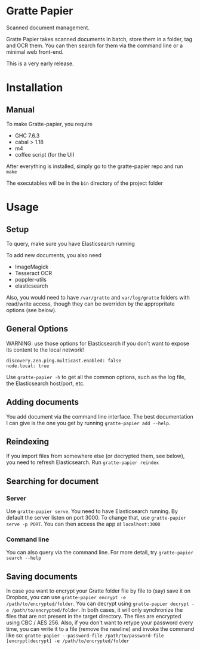 # Gratte Papier

Scanned document management.

Gratte Papier takes scanned documents in batch, store them in a folder, tag and OCR them. You can then search for them via the command line or a minimal web front-end.

This is a very early release.

# Installation

## Manual
To make Gratte-papier, you require
- GHC 7.6.3
- cabal > 1.18
- m4
- coffee script (for the UI)

After everything is installed, simply go to the gratte-papier repo and run `make`

The executables will be in the `bin` directory of the project folder

# Usage

## Setup

To query, make sure you have Elasticsearch running

To add new documents, you also need
- ImageMagick
- Tesseract OCR
- poppler-utils
- elasticsearch

Also, you would need to have `/var/gratte` and `var/log/gratte` folders with read/write access, though they can be overriden by the appropritate options (see below).

## General Options

WARNING: use those options for Elasticsearch if you don't want to expose its content to the local network!
```
discovery.zen.ping.multicast.enabled: false 
node.local: true
```

Use `gratte-papier -h` to get all the common options, such as the log file, the Elasticsearch host/port, etc.

## Adding documents

You add document via the command line interface. The best documentation I can give is the one you get by running `gratte-papier add --help`.

## Reindexing

If you import files from somewhere else (or decrypted them, see below), you need to refresh Elasticsearch. Run `gratte-papier reindex`

## Searching for document

### Server

Use `gratte-papier serve`. You need to have Elasticsearch running. By default the server listen on port 3000. To change that, use `gratte-papier serve -p PORT`.
You can then access the app at `localhost:3000`

### Command line
You can also query via the command line. For more detail, try `gratte-papier search --help`

## Saving documents
In case you want to encrypt your Gratte folder file by file to (say) save it on Dropbox, you can use `gratte-papier encrypt -e /path/to/encrypted/folder`. You can decrypt using `gratte-papier decrypt -e /path/to/encrypted/folder`. In both cases, it will only synchronize the files that are not present in the target directory. The files are encrypted using CBC / AES 256.
Also, if you don't want to retype your password every time, you can write it to a file (remove the newline) and invoke the command like so: `gratte-papier --password-file /path/to/password-file [encrypt|decrypt] -e /path/to/encrypted/folder`

